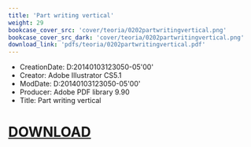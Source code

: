 ```yaml
---
title: 'Part writing vertical'
weight: 29
bookcase_cover_src: 'cover/teoria/0202partwritingvertical.png'
bookcase_cover_src_dark: 'cover/teoria/0202partwritingvertical.png'
download_link: 'pdfs/teoria/0202partwritingvertical.pdf'
---
```


- CreationDate: D:20140103123050-05'00'
- Creator: Adobe Illustrator CS5.1
- ModDate: D:20140103123050-05'00'
- Producer: Adobe PDF library 9.90
- Title: Part writing vertical
# [DOWNLOAD](/pdfs/teoria/0202partwritingvertical.pdf)
